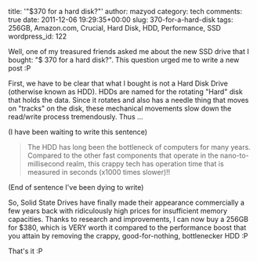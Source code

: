 title: '"$370 for a hard disk?"'
author: mazyod
category: tech
comments: true
date: 2011-12-06 19:29:35+00:00
slug: 370-for-a-hard-disk
tags: 256GB, Amazon.com, Crucial, Hard Disk, HDD, Performance, SSD
wordpress_id: 122

Well, one of my treasured friends asked me about the new SSD drive that I bought: "$ 370 for a hard disk?". This question urged me to write a new post :P

First, we have to be clear that what I bought is not a Hard Disk Drive (otherwise known as HDD). HDDs are named for the rotating "Hard" disk that holds the data. Since it rotates and also has a needle thing that moves on "tracks" on the disk, these mechanical movements slow down the read/write process tremendously. Thus ...

(I have been waiting to write this sentence)

> The HDD has long been the bottleneck of computers for many years. Compared to the other fast components that operate in the nano-to-millisecond realm, this crappy tech has operation time that is measured in seconds (x1000 times slower)!!

(End of sentence I've been dying to write)

So, Solid State Drives have finally made their appearance commercially a few years back with ridiculously high prices for insufficient memory capacities. Thanks to research and improvements, I can now buy a 256GB for $380, which is VERY worth it compared to the performance boost that you attain by removing the crappy, good-for-nothing, bottlenecker HDD :P

That's it :P
